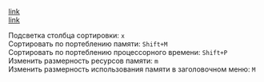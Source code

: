 [link](https://zalinux.ru/?p=1811  )  
[link](https://vps.ua/wiki/top-command/#:~:text=%D0%A7%D1%82%D0%BE%D0%B1%D1%8B%20%D0%B2%D1%8B%D0%BF%D0%BE%D0%BB%D0%BD%D0%B8%D1%82%D1%8C%20%D0%B2%20top%20%D1%81%D0%BE%D1%80%D1%82%D0%B8%D1%80%D0%BE%D0%B2%D0%BA%D1%83,%D0%BD%D0%B0%D0%B1%D1%80%D0%B0%D0%B2%20%D0%BD%D0%B0%20%D0%BA%D0%BB%D0%B0%D0%B2%D0%B8%D0%B0%D1%82%D1%83%D1%80%D0%B5%20Shift%2BN.)  
  
Подсветка столбца сортировки: `x`  
Сортировать по портеблению памяти: `Shift+M`  
Сортировать по портеблению процессорного времени: `Shift+P`  
Изменить размерность ресурсов памяти: `m`  
Изменить размерность использования памяти в заголовочном меню: `M`  
